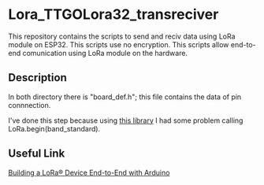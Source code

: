 # Lora_TTGOLora32_transreciver
This repository contains the scripts to send and reciv data using LoRa module on ESP32.
This scripts use no encryption.
This scripts allow end-to-end comunication using LoRa module on the hardware.


## Description
In both directory there is "board_def.h"; this file contains the data of pin connnection.

I've done this step because using <a href = "https://github.com/sandeepmistry/arduino-LoRa">this library</a> I had some problem calling LoRa.begin(band_standard).

## Useful Link
<a href = "https://lora-developers.semtech.com/documentation/tech-papers-and-guides/building-a-lora-based-device-end-to-end-with-arduino/"> Building a LoRa® Device End-to-End with Arduino </a>
